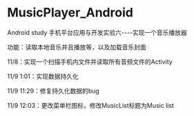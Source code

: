 # MusicPlayer_Android
Android study
手机平台应用与开发实验六----实现一个音乐播放器

功能：读取本地音乐并且播放等，以及加载音乐封面

11/8：实现一个扫描手机内文件并读取所有音频文件的Activity

11/9 1:01：实现数据持久化

11/9 11:29：修复持久化数据的bug

11/9 12:03：更改菜单栏图标，修改MusicList标题为Music list
 
